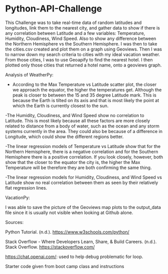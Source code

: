 # Python-API-Challenge

This Challenge was to take real-time data of random latitudes and longitudes, link them to the nearest city, and gather data to show if there is any correlation between Latitude and a few variables: Temperature, Humidity, Cloudiness, Wind Speed. Also to show any difference between the Northern Hemisphere vs the Southern Hemisphere.
I was then to take the cities.csv created and plot them on a graph using Geoviews. Then I was to narrow down my search criteria to cities with my ideal vacation weather. From those cities, I was to use Geoapify to find the nearest hotel. I then plotted only those cities that returned a hotel name, onto a geoviews graph.

Analysis of WeatherPy:

- According to the Max Temperature vs Latitude scatter plot, the closer we approach the equator, the higher the temperatures get. Although the peak is closer to between the 15 and 35 degree Latitude mark. This is because the Earth is tilted on its axis and that is most likely the point at which the Earth is currently closest to the sun.

-The Humidity, Cloudiness, and Wind Speed show no correlation to Latitude. This is most likely because all these factors are more closely related to distance from a body of water, such as the ocean and any storm systems currently in the area. They could also be because of a difference in Longitude, which could show the different regions better.

-The linear regression models of Temperature vs Latitude show that for the Northern Hemisphere, there is a negative correlation and for the Southern Hemisphere there is a positive correlation. If you look closely, however, both show that the closer to the equator the city is, the higher the Max Temperature will be therefore they are both confirming the same thing.

-The linear regression models for Humidity, Cloudiness, and Wind Speed vs Latitude show no real correlation between them as seen by their relatively flat regression lines.



VacationPy:

I was able to save the picture of the Geoviews map plots to the output_data file since it is usually not visible when looking at Github alone.




Sources:

Python Tutorial. (n.d.). https://www.w3schools.com/python/

Stack Overflow - Where Developers Learn, Share, & Build Careers. (n.d.). Stack Overflow. https://stackoverflow.com/

https://chat.openai.com/: used to help debug problematic for loop.

Starter code given from boot camp class and instructions


